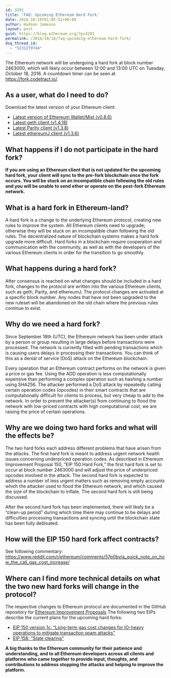 ```yaml
---
id: 3291
title: 'FAQ: Upcoming Ethereum Hard Fork'
date: 2016-10-18T01:05:51+00:00
author: Hudson Jameson
layout: post
guid: https://blog.ethereum.org/?p=3291
permalink: /2016/10/18/faq-upcoming-ethereum-hard-fork/
dsq_thread_id:
  - "5231279744"
---
```

The Ethereum network will be undergoing a hard fork at block number 2463000, which will likely occur between 12:00 and 13:00 UTC on Tuesday, October 18, 2016. A countdown timer can be seen at <a href="https://fork.codetract.io/" target="_blank">https://fork.codetract.io/</a>.

## As a user, what do I need to do?

<span style="font-weight: 400;">Download the latest version of your Ethereum client:</span>
<ul>
 	<li><a href="https://github.com/ethereum/mist/releases/tag/v0.8.6" target="_blank">Latest version of Ethereum Wallet/Mist (v0.8.6)</a></li>
 	<li><a href="https://github.com/ethereum/go-ethereum/releases/latest" target="_blank">Latest geth client (v1.4.18)</a></li>
 	<li><a href="https://github.com/ethcore/parity/releases/latest" target="_blank">Latest Parity client (v1.3.8)</a></li>
 	<li><a href="https://github.com/ethereum/ethereumj/releases/latest" target="_blank">Latest ethereumJ client (v1.3.6)</a></li>
</ul>

## What happens if I do not participate in the hard fork?

<strong>If you are using an Ethereum client that is not updated for the upcoming hard fork, your client will sync to the pre-fork blockchain once the fork occurs. You will be stuck on an incompatible chain following the old rules and you will be unable to send ether or operate on the post-fork Ethereum network.</strong>

## What is a hard fork in Ethereum-land?

A hard fork is a change to the underlying Ethereum protocol, creating new rules to improve the system. All Ethereum clients need to upgrade; otherwise they will be stuck on an incompatible chain following the old rules. The decentralized nature of blockchain systems makes a hard fork upgrade more difficult. Hard forks in a blockchain require cooperation and communication with the community, as well as with the developers of the various Ethereum clients in order for the transition to go smoothly.

## What happens during a hard fork?

After consensus is reached on what changes should be included in a hard fork, changes to the protocol are written into the various Ethereum clients, such as geth, Parity, and ethereumJ. The protocol changes are activated at a specific block number. Any nodes that have not been upgraded to the new ruleset will be abandoned on the old chain where the previous rules continue to exist.

## Why do we need a hard fork?

Since September 18th (UTC), the Ethereum network has been under attack by a person or group resulting in large delays before transactions were processed. The network is currently filled with pending transactions which is causing users delays in processing their transactions. You can think of this as a denial of service (DoS) attack on the Ethereum blockchain.

Every operation that an Ethereum contract performs on the network is given a price or gas fee. Using the ADD operation is less computationally expensive than performing a complex operation such as hashing a number using SHA256. The attacker performed a DoS attack by repeatedly calling certain operation codes (opcodes) in their smart contracts that are computationally difficult for clients to process, but very cheap to add to the network. In order to prevent the attacker(s) from continuing to flood the network with low-priced contracts with high computational cost, we are raising the price of certain operations.

## Why are we doing two hard forks and what will the effects be?

The two hard forks each address different problems that have arisen from the attacks. The first hard fork is meant to address urgent network health issues concerning underpriced operation codes. As described in Ethereum Improvement Proposal 150, “EIP 150 Hard Fork,” the first hard fork is set to occur at block number 2463000 and will adjust the price of underpriced opcodes involved in the attack. The second hard fork is expected to address a number of less urgent matters such as removing empty accounts which the attacker used to flood the Ethereum network, and which caused the size of the blockchain to inflate. The second hard fork is still being discussed.

After the second hard fork has been implemented, there will likely be a “clean-up period” during which time there may continue to be delays and difficulties processing transactions and syncing until the blockchain state has been fully debloated.

## How will the EIP 150 hard fork affect contracts?

See following commentary: <a href="https://www.reddit.com/r/ethereum/comments/57p0bv/a_quick_note_on_how_the_call_gas_cost_increase/" target="_blank">https://www.reddit.com/r/ethereum/comments/57p0bv/a_quick_note_on_how_the_call_gas_cost_increase/</a>

## Where can I find more technical details on what the two new hard forks will change in the protocol?

The respective changes to Ethereum protocol are documented in the GitHub repository for <a href="https://github.com/ethereum/EIPs" target="_blank">Ethereum Improvement Proposals</a>
The following two EIPs describe the current plans for the upcoming hard forks:
<ul>
	<li><a href="https://github.com/ethereum/EIPs/issues/150" target="_blank">EIP 150 version 1c: “Long-term gas cost changes for IO-heavy operations to mitigate transaction spam attacks”</a></li>
	<li><a href="https://github.com/ethereum/EIPs/issues/158" target="_blank">EIP 158: “State clearing”</a></li>
</ul>
<strong>A big thanks to the Ethereum community for their patience and understanding, and to all Ethereum developers across all clients and platforms who came together to provide input, thoughts, and contributions to address stopping the attacks and helping to improve the platform.</strong>

<div id="disqus_link_container"></div>
<script>jQuery(document).ready(function() { EthBlogUtils.display_disqus_link();});</script>